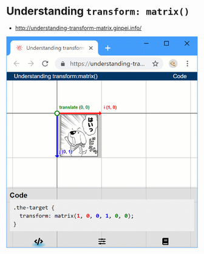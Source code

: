 # Understanding `transform: matrix()`

- http://understanding-transform-matrix.ginpei.info/

![GIF: transform image by dragging and apply to CSS code](doc/understanding-transform-matrix.gif)
